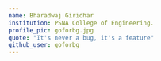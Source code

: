 ```yaml
---
name: Bharadwaj Giridhar
institution: PSNA College of Engineering. 
profile_pic: goforbg.jpg 
quote: "It's never a bug, it's a feature" 
github_user: goforbg
---
```

